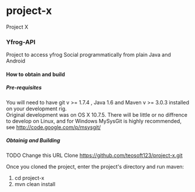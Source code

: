 project-x
=========

Project X

### Yfrog-API ###

Project to access yfrog Social programmatically from plain Java and Android

#### How to obtain and build ####

##### Pre-requisites #####

You will need to have git v >= 1.7.4 , Java 1.6 and Maven v >= 3.0.3 installed on your development rig.<br/>
Original development was on OS X 10.7.5. There will be little or no diffrence to develop on Linux,
and for Windows MySysGit is highly recommended, see http://code.google.com/p/msysgit/  

##### Obtainig and Building #####

TODO Change this URL Clone https://github.com/teosoft123/project-x.git 

Once you cloned the project, enter the project's directory and run maven:

1. cd project-x
2. mvn clean install

    